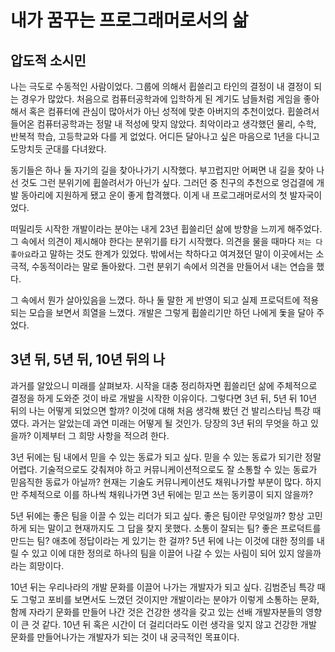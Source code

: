 # 내가 꿈꾸는 프로그래머로서의 삶



## 압도적 소시민

 나는 극도로 수동적인 사람이었다. 그룹에 의해서 휩쓸리고 타인의 결정이 내 결정이 되는 경우가 많았다. 처음으로 컴퓨터공학과에 입학하게 된 계기도 남들처럼 게임을 좋아해서 혹은 컴퓨터에 관심이 많아서가 아닌 성적에 맞춘 아버지의 추천이었다. 휩쓸려서 들어온 컴퓨터공학과는 정말 내 적성에 맞지 않았다. 최악이라고 생각했던 물리, 수학, 반복적 학습, 고등학교와 다를 게 없었다. 어디든 달아나고 싶은 마음으로 1년을 다니고 도망치듯 군대를 다녀왔다.



 동기들은 하나 둘 자기의 길을 찾아나가기 시작했다. 부끄럽지만 어쩌면 내 길을 찾아 나선 것도 그런 분위기에 휩쓸려서가 아닌가 싶다. 그러던 중 친구의 추천으로 엉겁결에 개발 동아리에 지원하게 됐고 운이 좋게 합격했다. 이게 내 프로그래머로서의 첫 발자국이었다.

 떠밀리듯 시작한 개발이라는 분야는 내게 23년 휩쓸리던 삶에 방향을 느끼게 해주었다. 그 속에서 의견이 제시해야 한다는 분위기를 타기 시작했다. 의견을 물을 때마다 `저는 다 좋아요`라고 말하는 것도 한계가 있었다. 밖에서는 착하다고 여겨졌던 말이 이곳에서는 소극적, 수동적이라는 말로 돌아왔다. 그런 분위기 속에서 의견을 만들어서 내는 연습을 했다.

그 속에서 뭔가 살아있음을 느꼈다. 하나 둘 말한 게 반영이 되고 실제 프로덕트에 적용되는 모습을 보면서 희열을 느꼈다. 개발은 그렇게 휩쓸리기만 하던 나에게 돛을 달아 주었다.





## 3년 뒤, 5년 뒤, 10년 뒤의 나



과거를 알았으니 미래를 살펴보자. 시작을 대충 정리하자면 휩쓸리던 삶에 주체적으로 결정을 하게 도와준 것이 바로 개발을 시작한 이유이다. 그렇다면 3년 뒤, 5년 뒤 10년 뒤의 나는 어떻게 되었으면 할까? 이것에 대해 처음 생각해 봤던 건 발리스타님 특강 때였다. 과거는 알았는데 과연 미래는 어떻게 될 것인가. 당장의 3년 뒤의 무엇을 하고 있을까? 이제부터 그 희망 사항을 적으려 한다.

 3년 뒤에는 팀 내에서 믿을 수 있는 동료가 되고 싶다. 믿을 수 있는 동료가 되기란 정말 어렵다. 기술적으로도 갖춰져야 하고 커뮤니케이션적으로도 잘 소통할 수 있는 동료가 믿음직한 동료가 아닐까? 현재는 기술도 커뮤니케이션도 채워나가할 부분이 많다. 하지만 주체적으로 이를 하나씩 채워나가면 3년 뒤에는 믿고 쓰는 동키콩이 되지 않을까?

 5년 뒤에는 좋은 팀을 이끌 수 있는 리더가 되고 싶다. 좋은 팀이란 무엇일까? 항상 고민하게 되는 말이고 현재까지도 그 답을 찾지 못했다. 소통이 잘되는 팀? 좋은 프로덕트를 만드는 팀? 애초에 정답이라는 게 있기는 한 걸까? 5년 뒤에 나는 이것에 대한 정의를 내릴 수 있고 이에 대한 정의로 하나의 팀을 이끌어 나갈 수 있는 사림이 되어 있지 않을까라는 희망이다.

 10년 뒤는 우리나라의 개발 문화를 이끌어 나가는 개발자가 되고 싶다. 김범준님 특강 때도 그렇고 포비를 보면서도 느꼈던 것이지만 개발이라는 분야가 이렇게 소통하는 문화, 함께 자라기 문화를 만들어 나간 것은 건강한 생각을 갖고 있는 선배 개발자분들의 영향이 큰 것 같다. 10년 뒤 혹은 시간이 더 걸리더라도 이런 생각을 잊지 않고 건강한 개발 문화를 만들어나가는 개발자가 되는 것이 내 궁극적인 목표이다.